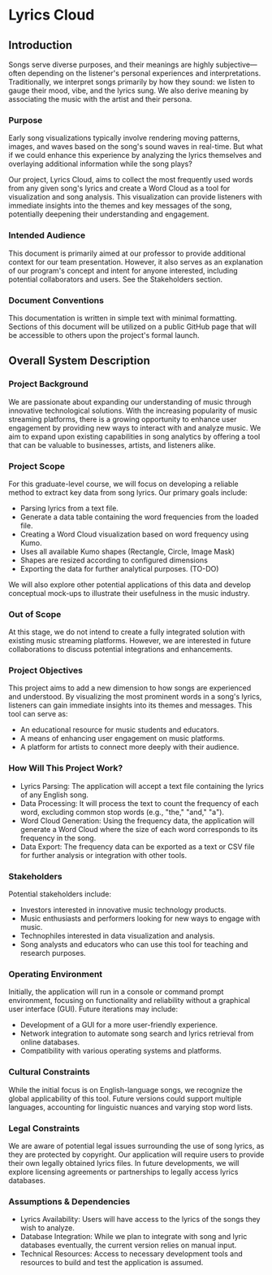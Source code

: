 # Lyrics Cloud

## Introduction

Songs serve diverse purposes, and their meanings are highly subjective—often depending on the listener's personal experiences and interpretations. Traditionally, we interpret songs primarily by how they sound: we listen to gauge their mood, vibe, and the lyrics sung. We also derive meaning by associating the music with the artist and their persona.

### Purpose

Early song visualizations typically involve rendering moving patterns, images, and waves based on the song's sound waves in real-time. But what if we could enhance this experience by analyzing the lyrics themselves and overlaying additional information while the song plays?

Our project, Lyrics Cloud, aims to collect the most frequently used words from any given song's lyrics and create a Word Cloud as a tool for visualization and song analysis. This visualization can provide listeners with immediate insights into the themes and key messages of the song, potentially deepening their understanding and engagement.

### Intended Audience

This document is primarily aimed at our professor to provide additional context for our team presentation. However, it also serves as an explanation of our program's concept and intent for anyone interested, including potential collaborators and users. See the Stakeholders section.

### Document Conventions

This documentation is written in simple text with minimal formatting. Sections of this document will be utilized on a public GitHub page that will be accessible to others upon the project's formal launch.

## Overall System Description

### Project Background

We are passionate about expanding our understanding of music through innovative technological solutions. With the increasing popularity of music streaming platforms, there is a growing opportunity to enhance user engagement by providing new ways to interact with and analyze music. We aim to expand upon existing capabilities in song analytics by offering a tool that can be valuable to businesses, artists, and listeners alike.

### Project Scope

For this graduate-level course, we will focus on developing a reliable method to extract key data from song lyrics. Our primary goals include:
* Parsing lyrics from a text file.
* Generate a data table containing the word frequencies from the loaded file.
* Creating a Word Cloud visualization based on word frequency using Kumo.
* Uses all available Kumo shapes (Rectangle, Circle, Image Mask)
* Shapes are resized according to configured dimensions
* Exporting the data for further analytical purposes. (TO-DO)

We will also explore other potential applications of this data and develop conceptual mock-ups to illustrate their usefulness in the music industry.

### Out of Scope

At this stage, we do not intend to create a fully integrated solution with existing music streaming platforms. However, we are interested in future collaborations to discuss potential integrations and enhancements.

### Project Objectives

This project aims to add a new dimension to how songs are experienced and understood. By visualizing the most prominent words in a song's lyrics, listeners can gain immediate insights into its themes and messages. This tool can serve as:

* An educational resource for music students and educators.
* A means of enhancing user engagement on music platforms.
* A platform for artists to connect more deeply with their audience.

### How Will This Project Work?

* Lyrics Parsing: The application will accept a text file containing the lyrics of any English song.
* Data Processing: It will process the text to count the frequency of each word, excluding common stop words (e.g., "the," "and," "a").
* Word Cloud Generation: Using the frequency data, the application will generate a Word Cloud where the size of each word corresponds to its frequency in the song.
* Data Export: The frequency data can be exported as a text or CSV file for further analysis or integration with other tools.
 
### Stakeholders

Potential stakeholders include:

* Investors interested in innovative music technology products.
* Music enthusiasts and performers looking for new ways to engage with music.
* Technophiles interested in data visualization and analysis.
* Song analysts and educators who can use this tool for teaching and research purposes.

### Operating Environment

Initially, the application will run in a console or command prompt environment, focusing on functionality and reliability without a graphical user interface (GUI). Future iterations may include:

* Development of a GUI for a more user-friendly experience.
* Network integration to automate song search and lyrics retrieval from online databases.
* Compatibility with various operating systems and platforms.

### Cultural Constraints

While the initial focus is on English-language songs, we recognize the global applicability of this tool. Future versions could support multiple languages, accounting for linguistic nuances and varying stop word lists.

### Legal Constraints

We are aware of potential legal issues surrounding the use of song lyrics, as they are protected by copyright. Our application will require users to provide their own legally obtained lyrics files. In future developments, we will explore licensing agreements or partnerships to legally access lyrics databases.

### Assumptions & Dependencies

* Lyrics Availability: Users will have access to the lyrics of the songs they wish to analyze.
* Database Integration: While we plan to integrate with song and lyric databases eventually, the current version relies on manual input.
* Technical Resources: Access to necessary development tools and resources to build and test the application is assumed.
